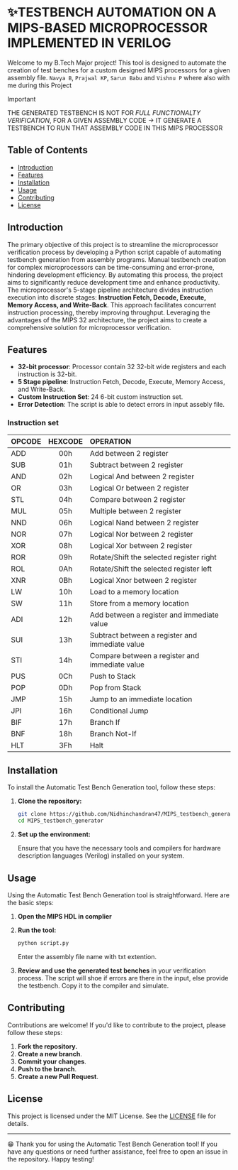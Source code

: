 # ✨TESTBENCH AUTOMATION ON A MIPS-BASED MICROPROCESSOR IMPLEMENTED IN VERILOG

Welcome to my B.Tech Major project! This tool is designed to automate the creation of test benches for a custom designed MIPS processors for a given assembly file. `Navya B`, `Prajwal KP`, `Sarun Babu` and `Vishnu P` where also with me during this Project

> [!IMPORTANT] 
>   THE GENERATED TESTBENCH IS NOT FOR *FULL FUNCTIONALTY VERIFICATION*, FOR A GIVEN ASSEMBLY CODE -> IT GENERATE A TESTBENCH TO RUN THAT ASSEMBLY CODE IN THIS MIPS PROCESSOR
 
## Table of Contents

- [Introduction](#introduction)
- [Features](#features)
- [Installation](#installation)
- [Usage](#usage)
- [Contributing](#contributing)
- [License](#license)

## Introduction

The primary objective of this project is to streamline the microprocessor verification process by developing a Python script capable of automating testbench generation from assembly programs. Manual testbench creation for complex microprocessors can be time-consuming and error-prone, hindering development efficiency. By automating this process, the project aims to significantly reduce development time and enhance productivity. The microprocessor's 5-stage pipeline architecture divides instruction execution into discrete stages: **Instruction Fetch, Decode, Execute, Memory Access, and Write-Back**. This approach facilitates concurrent instruction processing, thereby improving throughput. Leveraging the advantages of the MIPS 32 architecture, the project aims to create a comprehensive solution for microprocessor verification.

## Features

- **32-bit processor**: Processor contain 32 32-bit wide registers and each instruction is 32-bit.
- **5 Stage pipeline**: Instruction Fetch, Decode, Execute, Memory Access, and Write-Back.
- **Custom Instruction Set**: 24 6-bit custom instruction set.
- **Error Detection**: The script is able to detect errors in input assebly file.

### Instruction set
| OPCODE     | HEXCODE    | OPERATION     |
|--------------|:--------------:|:--------------|
| ADD| 00h| Add between 2 register |
| SUB| 01h| Subtract between 2 register |
| AND| 02h| Logical And between 2 register |
| OR | 03h| Logical Or between 2 register |
| STL| 04h| Compare between 2 register |
| MUL| 05h| Multiple between 2 register |
| NND| 06h| Logical Nand between 2 register |
| NOR| 07h| Logical Nor between 2 register |
| XOR| 08h| Logical Xor between 2 register |
| ROR| 09h| Rotate/Shift the selected register right  |
| ROL| 0Ah| Rotate/Shift the selected register left |
| XNR| 0Bh| Logical Xnor between 2 register |
| LW| 10h| Load to a memory location |
| SW| 11h| Store from a memory location |
| ADI| 12h| Add between a register and immediate value |
| SUI| 13h| Subtract between a register and immediate value |
| STI| 14h| Compare between a register and immediate value |
| PUS| 0Ch| Push to Stack |
| POP| 0Dh| Pop from Stack |
| JMP| 15h| Jump to an immediate location |
| JPI| 16h| Conditional Jump |
| BIF| 17h| Branch If |
| BNF| 18h| Branch Not-If |
| HLT| 3Fh| Halt |



## Installation

To install the Automatic Test Bench Generation tool, follow these steps:

1. **Clone the repository:**

    ```sh
    git clone https://github.com/Nidhinchandran47/MIPS_testbench_generator.git
    cd MIPS_testbench_generator
    ```

2. **Set up the environment:**

    Ensure that you have the necessary tools and compilers for hardware description languages (Verilog) installed on your system.

## Usage

Using the Automatic Test Bench Generation tool is straightforward. Here are the basic steps:

1. **Open the MIPS HDL in complier**

2. **Run the tool:**

    ```sh
    python script.py
    ```
    Enter the assembly file name with txt extention.

3. **Review and use the generated test benches** in your verification process.
   The script will shoe if errors are there in the input, else provide the testbench. Copy it to the compiler and simulate.



## Contributing

Contributions are welcome! If you'd like to contribute to the project, please follow these steps:

1. **Fork the repository.**
2. **Create a new branch**.
3. **Commit your changes**.
4. **Push to the branch**.
5. **Create a new Pull Request**.


## License

This project is licensed under the MIT License. See the [LICENSE](LICENSE) file for details.

---

😁 Thank you for using the Automatic Test Bench Generation tool! If you have any questions or need further assistance, feel free to open an issue in the repository. Happy testing!
